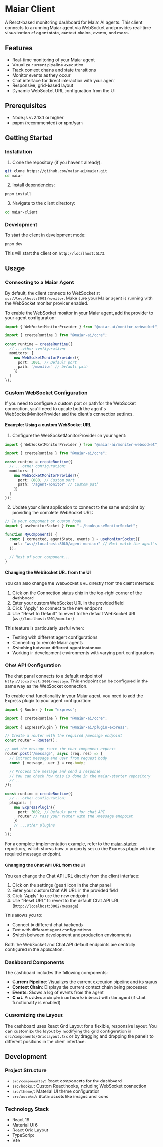 # Maiar Client

A React-based monitoring dashboard for Maiar AI agents. This client connects to a running Maiar agent via WebSocket and provides real-time visualization of agent state, context chains, events, and more.

## Features

- Real-time monitoring of your Maiar agent
- Visualize current pipeline execution
- Track context chains and state transitions
- Monitor events as they occur
- Chat interface for direct interaction with your agent
- Responsive, grid-based layout
- Dynamic WebSocket URL configuration from the UI

## Prerequisites

- Node.js v22.13.1 or higher
- pnpm (recommended) or npm/yarn

## Getting Started

### Installation

1. Clone the repository (if you haven't already):

```bash
git clone https://github.com/maiar-ai/maiar.git
cd maiar
```

2. Install dependencies:

```bash
pnpm install
```

3. Navigate to the client directory:

```bash
cd maiar-client
```

### Development

To start the client in development mode:

```bash
pnpm dev
```

This will start the client on `http://localhost:5173`.

## Usage

### Connecting to a Maiar Agent

By default, the client connects to WebSocket at `ws://localhost:3001/monitor`. Make sure your Maiar agent is running with the WebSocket monitor provider enabled.

To enable the WebSocket monitor in your Maiar agent, add the provider to your agent configuration:

```typescript
import { WebSocketMonitorProvider } from "@maiar-ai/monitor-websocket";

import { createRuntime } from "@maiar-ai/core";

const runtime = createRuntime({
  // ...other configurations
  monitors: [
    new WebSocketMonitorProvider({
      port: 3001, // Default port
      path: "/monitor" // Default path
    })
  ]
});
```

### Custom WebSocket Configuration

If you need to configure a custom port or path for the WebSocket connection, you'll need to update both the agent's WebSocketMonitorProvider and the client's connection settings.

#### Example: Using a custom WebSocket URL

1. Configure the WebSocketMonitorProvider on your agent:

```typescript
import { WebSocketMonitorProvider } from "@maiar-ai/monitor-websocket";

import { createRuntime } from "@maiar-ai/core";

const runtime = createRuntime({
  // ...other configurations
  monitors: [
    new WebSocketMonitorProvider({
      port: 8080, // Custom port
      path: "/agent-monitor" // Custom path
    })
  ]
});
```

2. Update your client application to connect to the same endpoint by providing the complete WebSocket URL:

```typescript
// In your component or custom hook
import { useMonitorSocket } from "../hooks/useMonitorSocket";

function MyComponent() {
  const { connected, agentState, events } = useMonitorSocket({
    url: "ws://localhost:8080/agent-monitor" // Must match the agent's configuration
  });

  // Rest of your component...
}
```

#### Changing the WebSocket URL from the UI

You can also change the WebSocket URL directly from the client interface:

1. Click on the Connection status chip in the top-right corner of the dashboard
2. Enter your custom WebSocket URL in the provided field
3. Click "Apply" to connect to the new endpoint
4. Use "Reset to Default" to revert to the default WebSocket URL (`ws://localhost:3001/monitor`)

This feature is particularly useful when:

- Testing with different agent configurations
- Connecting to remote Maiar agents
- Switching between different agent instances
- Working in development environments with varying port configurations

### Chat API Configuration

The chat panel connects to a default endpoint of `http://localhost:3002/message`. This endpoint can be configured in the same way as the WebSocket connection.

To enable chat functionality in your Maiar agent, you need to add the Express plugin to your agent configuration:

```typescript
import { Router } from "express";

import { createRuntime } from "@maiar-ai/core";

import { ExpressPlugin } from "@maiar-ai/plugin-express";

// Create a router with the required /message endpoint
const router = Router();

// Add the message route the chat component expects
router.post("/message", async (req, res) => {
  // Extract message and user from request body
  const { message, user } = req.body;

  // Process the message and send a response
  // You can check how this is done in the maiar-starter repository
  // ...
});

const runtime = createRuntime({
  // ...other configurations
  plugins: [
    new ExpressPlugin({
      port: 3002, // Default port for chat API
      router // Pass your router with the /message endpoint
    })
    // ...other plugins
  ]
});
```

For a complete implementation example, refer to the [maiar-starter](https://github.com/maiar-ai/maiar/tree/main/maiar-starter) repository, which shows how to properly set up the Express plugin with the required message endpoint.

#### Changing the Chat API URL from the UI

You can change the Chat API URL directly from the client interface:

1. Click on the settings (gear) icon in the chat panel
2. Enter your custom Chat API URL in the provided field
3. Click "Apply" to use the new endpoint
4. Use "Reset URL" to revert to the default Chat API URL (`http://localhost:3002/message`)

This allows you to:

- Connect to different chat backends
- Test with different agent configurations
- Switch between development and production environments

Both the WebSocket and Chat API default endpoints are centrally configured in the application.

### Dashboard Components

The dashboard includes the following components:

- **Current Pipeline**: Visualizes the current execution pipeline and its status
- **Context Chain**: Displays the current context chain being processed
- **Events**: Shows a log of events from the agent
- **Chat**: Provides a simple interface to interact with the agent (if chat functionality is enabled)

### Customizing the Layout

The dashboard uses React Grid Layout for a flexible, responsive layout. You can customize the layout by modifying the grid configuration in `src/components/GridLayout.tsx` or by dragging and dropping the panels to different positions in the client interface.

## Development

### Project Structure

- `src/components/`: React components for the dashboard
- `src/hooks/`: Custom React hooks, including WebSocket connection
- `src/theme/`: Material UI theme configuration
- `src/assets/`: Static assets like images and icons

### Technology Stack

- React 19
- Material UI 6
- React Grid Layout
- TypeScript
- Vite
